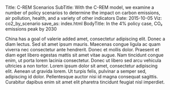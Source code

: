﻿Title: C-REM Scenarios
SubTitle: With the C-REM model, we examine a number of policy scenarios to determine the impact on carbon emissions, air pollution, health, and a variety of other indicators
Date: 2015-10-05
Viz: co2_by_scenario
save_as: index.html
BodyTitle: In the 4% policy case, CO₂ emissions peak by 2030

China has a goal of valerie added amet, consectetur adipiscing elit. Donec a diam lectus. Sed
sit amet ipsum mauris. Maecenas congue ligula ac quam viverra nec consectetur
ante hendrerit. Donec et mollis dolor. Praesent et diam eget libero egestas
mattis sit amet vitae augue. Nam tincidunt congue enim, ut porta lorem lacinia
consectetur. Donec ut libero sed arcu vehicula ultricies a non tortor. Lorem
ipsum dolor sit amet, consectetur adipiscing elit. Aenean ut gravida lorem. Ut
turpis felis, pulvinar a semper sed, adipiscing id dolor. Pellentesque auctor
nisi id magna consequat sagittis. Curabitur dapibus enim sit amet elit pharetra
tincidunt feugiat nisl imperdiet. 
